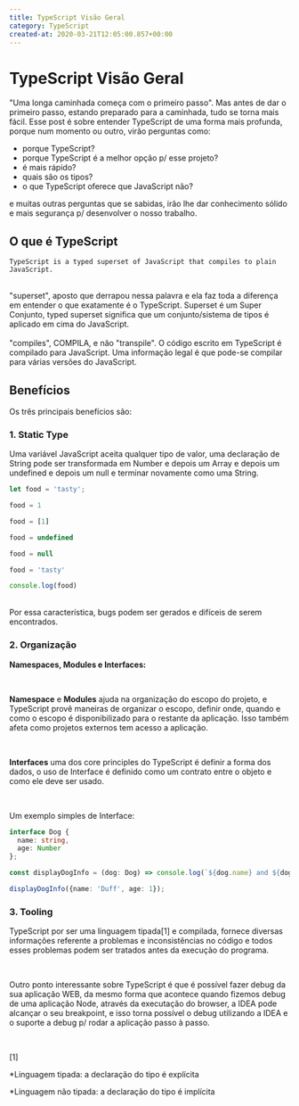 ```yaml
---
title: TypeScript Visão Geral
category: TypeScript
created-at: 2020-03-21T12:05:00.857+00:00
---
```


# TypeScript Visão Geral

"Uma longa caminhada começa com o primeiro passo". Mas antes de dar o primeiro passo, estando preparado para a caminhada,
tudo se torna mais fácil. Esse post é sobre entender TypeScript de uma forma mais profunda, porque num momento ou outro,
virão perguntas como:
 
- porque TypeScript?
- porque TypeScript é a melhor opção p/ esse projeto?
- é mais rápido?
- quais são os tipos?
- o que TypeScript oferece que JavaScript não?

e muitas outras perguntas que se sabidas, irão lhe dar conhecimento sólido e mais segurança p/ desenvolver o nosso trabalho.

## O que é TypeScript

`TypeScript is a typed superset of JavaScript that compiles to plain JavaScript.`

<br/>
"superset", aposto que derrapou nessa palavra e ela faz toda a diferença em entender o que exatamente é o TypeScript.
Superset é um Super Conjunto, typed superset significa que um conjunto/sistema de tipos é aplicado em cima do JavaScript.
<br/><br/>
"compiles", COMPILA, e não "transpile". O código escrito em TypeScript é compilado para JavaScript. Uma informação legal
é que pode-se compilar para várias versões do JavaScript.

## Benefícios

Os três principais benefícios são:

### 1. Static Type

Uma variável JavaScript aceita qualquer tipo de valor, uma declaração de String pode ser transformada em Number e depois
um Array e depois um undefined e depois um null e terminar novamente como uma String.

```js
let food = 'tasty';

food = 1

food = [1]

food = undefined

food = null

food = 'tasty'

console.log(food)
```

<br/>
Por essa característica, bugs podem ser gerados e difíceis de serem encontrados.

### 2. Organização

__Namespaces, Modules e Interfaces:__

<br/>

__Namespace__ e __Modules__ ajuda na organização do escopo do projeto, e TypeScript provê maneiras de organizar o escopo, definir
onde, quando e como o escopo é disponibilizado para o restante da aplicação. Isso também afeta como projetos externos
tem acesso a aplicação.

<br/>

__Interfaces__ uma dos core principles do TypeScript é definir a forma dos dados, o uso de Interface é definido como
um contrato entre o objeto e como ele deve ser usado.

<br/>

Um exemplo simples de Interface:

```typescript
interface Dog {
  name: string,
  age: Number
};

const displayDogInfo = (dog: Dog) => console.log(`${dog.name} and ${dog.age}`);

displayDogInfo({name: 'Duff', age: 1});
``` 

### 3. Tooling

TypeScript por ser uma linguagem tipada[1] e compilada, fornece diversas informações referente a problemas e inconsistências
no código e todos esses problemas podem ser tratados antes da execução do programa. 

<br/>

Outro ponto interessante sobre TypeScript é que é possível fazer debug da sua aplicação WEB, da mesmo forma que acontece
quando fizemos debug de uma aplicação Node, através da executação do browser, a IDEA pode alcançar o seu breakpoint, e
isso torna possível o debug utilizando a IDEA e o suporte a debug p/ rodar a aplicação passo à passo.

<br/>


[1]

*Linguagem tipada: a declaração do tipo é explícita

*Linguagem não tipada: a declaração do tipo é implícita 






